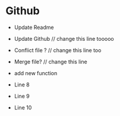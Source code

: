# Github

- Update Readme
- Update Github // change this line tooooo
- Conflict file ? // change this line too
- Merge file? // change this line
- add new function

- Line 8
- Line 9
- Line 10
